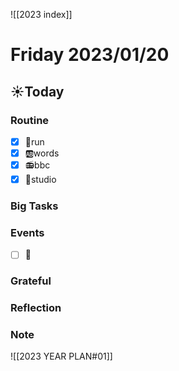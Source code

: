 ![[2023 index]]
# Friday 2023/01/20
## ☀Today
### Routine
- [x] 🏃run
- [x] 🆎words
- [x] 📻bbc
- [x] 📘studio
### Big Tasks
### Events
* [ ] 📆
### Grateful
### Reflection
### Note

![[2023 YEAR PLAN#01]]